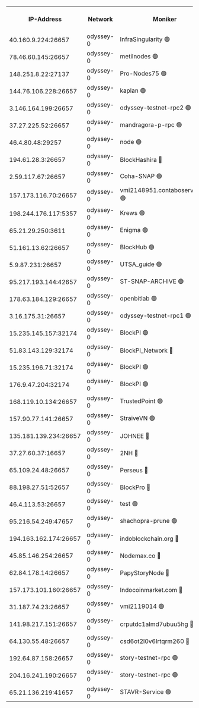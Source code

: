 


<table><tr><th>IP-Address</th><th>Network</th><th>Moniker</th><th>Latest Block Height</th><th>Earliest Block Height</th><th>Catching Up</th><th>Tx Index</th><th>Voting Power</th><th>Version</th><th>Scan Time</th></tr><tr><td>40.160.9.224:26657</td><td>odyssey-0</td><td>InfraSingularity 🟢</td><td>2007080</td><td>1</td><td>False</td><td>off</td><td>0</td><td>0.38.9</td><td>2025-01-15T12:06:19.843811078UTC</td></tr><tr><td>78.46.60.145:26657</td><td>odyssey-0</td><td>metilnodes 🟢</td><td>2007088</td><td>1</td><td>False</td><td>off</td><td>0</td><td>0.38.9</td><td>2025-01-15T12:06:50.384672066UTC</td></tr><tr><td>148.251.8.22:27137</td><td>odyssey-0</td><td>Pro-Nodes75 🟢</td><td>2007090</td><td>1</td><td>False</td><td>on</td><td>0</td><td>0.38.9</td><td>2025-01-15T12:06:59.238152885UTC</td></tr><tr><td>144.76.106.228:26657</td><td>odyssey-0</td><td>kaplan 🟢</td><td>2007094</td><td>1</td><td>False</td><td>off</td><td>0</td><td>0.38.9</td><td>2025-01-15T12:07:17.623897895UTC</td></tr><tr><td>3.146.164.199:26657</td><td>odyssey-0</td><td>odyssey-testnet-rpc2 🟢</td><td>2007094</td><td>1</td><td>False</td><td>off</td><td>0</td><td>0.38.9</td><td>2025-01-15T12:07:18.743078844UTC</td></tr><tr><td>37.27.225.52:26657</td><td>odyssey-0</td><td>mandragora-p-rpc 🟢</td><td>2007095</td><td>1</td><td>False</td><td>on</td><td>0</td><td>0.38.12</td><td>2025-01-15T12:07:21.183102150UTC</td></tr><tr><td>46.4.80.48:29257</td><td>odyssey-0</td><td>node 🟢</td><td>2007096</td><td>1</td><td>False</td><td>on</td><td>0</td><td>0.38.9</td><td>2025-01-15T12:07:26.991016580UTC</td></tr><tr><td>194.61.28.3:26657</td><td>odyssey-0</td><td>BlockHashira 🔴</td><td>2007099</td><td>1</td><td>False</td><td>off</td><td>3568418000</td><td>0.38.9</td><td>2025-01-15T12:07:36.338778147UTC</td></tr><tr><td>2.59.117.67:26657</td><td>odyssey-0</td><td>Coha-SNAP 🟢</td><td>2007103</td><td>1</td><td>False</td><td>off</td><td>0</td><td>0.38.9</td><td>2025-01-15T12:07:51.833092275UTC</td></tr><tr><td>157.173.116.70:26657</td><td>odyssey-0</td><td>vmi2148951.contaboserver.net 🟢</td><td>2007105</td><td>1</td><td>False</td><td>off</td><td>0</td><td>0.38.9</td><td>2025-01-15T12:08:00.711995603UTC</td></tr><tr><td>198.244.176.117:5357</td><td>odyssey-0</td><td>Krews 🟢</td><td>2007107</td><td>1</td><td>False</td><td>off</td><td>0</td><td>0.38.9</td><td>2025-01-15T12:08:07.211474110UTC</td></tr><tr><td>65.21.29.250:3611</td><td>odyssey-0</td><td>Enigma 🟢</td><td>2007111</td><td>1</td><td>False</td><td>on</td><td>0</td><td>0.38.9</td><td>2025-01-15T12:08:25.954188729UTC</td></tr><tr><td>51.161.13.62:26657</td><td>odyssey-0</td><td>BlockHub 🟢</td><td>2007116</td><td>1</td><td>False</td><td>off</td><td>0</td><td>0.38.9</td><td>2025-01-15T12:08:41.726004052UTC</td></tr><tr><td>5.9.87.231:26657</td><td>odyssey-0</td><td>UTSA_guide 🟢</td><td>2007117</td><td>1</td><td>False</td><td>on</td><td>0</td><td>0.38.9</td><td>2025-01-15T12:08:45.184543839UTC</td></tr><tr><td>95.217.193.144:42657</td><td>odyssey-0</td><td>ST-SNAP-ARCHIVE 🟢</td><td>2007121</td><td>1</td><td>False</td><td>on</td><td>0</td><td>0.38.9</td><td>2025-01-15T12:08:57.931923640UTC</td></tr><tr><td>178.63.184.129:26657</td><td>odyssey-0</td><td>openbitlab 🟢</td><td>2007124</td><td>1</td><td>False</td><td>on</td><td>0</td><td>0.38.9</td><td>2025-01-15T12:09:12.477653865UTC</td></tr><tr><td>3.16.175.31:26657</td><td>odyssey-0</td><td>odyssey-testnet-rpc1 🟢</td><td>2007126</td><td>1</td><td>False</td><td>off</td><td>0</td><td>0.38.9</td><td>2025-01-15T12:09:17.547774752UTC</td></tr><tr><td>15.235.145.157:32174</td><td>odyssey-0</td><td>BlockPI 🟢</td><td>2007084</td><td>109001</td><td>False</td><td>off</td><td>0</td><td>0.38.9</td><td>2025-01-15T12:06:35.791102772UTC</td></tr><tr><td>51.83.143.129:32174</td><td>odyssey-0</td><td>BlockPI_Network 🔴</td><td>2007096</td><td>109001</td><td>False</td><td>off</td><td>3903276013</td><td>0.38.9</td><td>2025-01-15T12:07:25.687825976UTC</td></tr><tr><td>15.235.196.71:32174</td><td>odyssey-0</td><td>BlockPI 🟢</td><td>2007111</td><td>109001</td><td>False</td><td>off</td><td>0</td><td>0.38.9</td><td>2025-01-15T12:08:23.020398990UTC</td></tr><tr><td>176.9.47.204:32174</td><td>odyssey-0</td><td>BlockPI 🟢</td><td>2007114</td><td>109001</td><td>False</td><td>off</td><td>0</td><td>0.38.9</td><td>2025-01-15T12:08:35.524841911UTC</td></tr><tr><td>168.119.10.134:26657</td><td>odyssey-0</td><td>TrustedPoint 🟢</td><td>2007125</td><td>339001</td><td>False</td><td>off</td><td>0</td><td>0.38.9</td><td>2025-01-15T12:09:14.761027439UTC</td></tr><tr><td>157.90.77.141:26657</td><td>odyssey-0</td><td>StraiveVN 🟢</td><td>2007096</td><td>342001</td><td>False</td><td>off</td><td>0</td><td>0.38.9</td><td>2025-01-15T12:07:26.587313013UTC</td></tr><tr><td>135.181.139.234:26657</td><td>odyssey-0</td><td>JOHNEE 🔴</td><td>2007115</td><td>351001</td><td>False</td><td>on</td><td>3316449000</td><td>0.38.9</td><td>2025-01-15T12:08:39.036016037UTC</td></tr><tr><td>37.27.60.37:16657</td><td>odyssey-0</td><td>2NH 🔴</td><td>2007109</td><td>395001</td><td>False</td><td>off</td><td>4140804052</td><td>0.38.9</td><td>2025-01-15T12:08:15.727848112UTC</td></tr><tr><td>65.109.24.48:26657</td><td>odyssey-0</td><td>Perseus 🔴</td><td>2007112</td><td>431001</td><td>False</td><td>off</td><td>24943000</td><td>0.38.9</td><td>2025-01-15T12:08:26.314927631UTC</td></tr><tr><td>88.198.27.51:52657</td><td>odyssey-0</td><td>BlockPro 🔴</td><td>2007085</td><td>507001</td><td>False</td><td>off</td><td>3220192111</td><td>0.38.9</td><td>2025-01-15T12:06:36.498154274UTC</td></tr><tr><td>46.4.113.53:26657</td><td>odyssey-0</td><td>test 🟢</td><td>2007117</td><td>527001</td><td>False</td><td>off</td><td>0</td><td>0.38.9</td><td>2025-01-15T12:08:46.193671241UTC</td></tr><tr><td>95.216.54.249:47657</td><td>odyssey-0</td><td>shachopra-prune 🟢</td><td>2007113</td><td>531001</td><td>False</td><td>off</td><td>0</td><td>0.38.9</td><td>2025-01-15T12:08:32.830216489UTC</td></tr><tr><td>194.163.162.174:26657</td><td>odyssey-0</td><td>indoblockchain.org 🔴</td><td>2007080</td><td>1023001</td><td>False</td><td>off</td><td>3864325583</td><td>0.38.9</td><td>2025-01-15T12:06:20.961673761UTC</td></tr><tr><td>45.85.146.254:26657</td><td>odyssey-0</td><td>Nodemax.co 🔴</td><td>2007084</td><td>1023001</td><td>False</td><td>off</td><td>3788549800</td><td>0.38.9</td><td>2025-01-15T12:06:33.542474048UTC</td></tr><tr><td>62.84.178.14:26657</td><td>odyssey-0</td><td>PapyStoryNode 🔴</td><td>2007114</td><td>1023001</td><td>False</td><td>off</td><td>3822304008</td><td>0.38.9</td><td>2025-01-15T12:08:35.917208752UTC</td></tr><tr><td>157.173.101.160:26657</td><td>odyssey-0</td><td>Indocoinmarket.com 🔴</td><td>2007118</td><td>1023001</td><td>False</td><td>off</td><td>3348229577</td><td>0.38.9</td><td>2025-01-15T12:08:51.002677477UTC</td></tr><tr><td>31.187.74.23:26657</td><td>odyssey-0</td><td>vmi2119014 🟢</td><td>1180904</td><td>1140001</td><td>False</td><td>off</td><td>0</td><td>0.38.9</td><td>2025-01-15T12:08:35.237475384UTC</td></tr><tr><td>141.98.217.151:26657</td><td>odyssey-0</td><td>crputdc1almd7ubuu5hg 🔴</td><td>2007098</td><td>1146001</td><td>False</td><td>off</td><td>4308113006</td><td>0.38.9</td><td>2025-01-15T12:07:33.914582657UTC</td></tr><tr><td>64.130.55.48:26657</td><td>odyssey-0</td><td>csd6ot2l0v6lrtqrm260 🔴</td><td>2007090</td><td>1149001</td><td>False</td><td>off</td><td>4106342000</td><td>0.38.9</td><td>2025-01-15T12:06:59.556617594UTC</td></tr><tr><td>192.64.87.158:26657</td><td>odyssey-0</td><td>story-testnet-rpc 🟢</td><td>2007096</td><td>1629001</td><td>False</td><td>off</td><td>0</td><td>0.38.9</td><td>2025-01-15T12:07:26.312197016UTC</td></tr><tr><td>204.16.241.190:26657</td><td>odyssey-0</td><td>story-testnet-rpc 🟢</td><td>2007114</td><td>1629001</td><td>False</td><td>off</td><td>0</td><td>0.38.9</td><td>2025-01-15T12:08:36.567410008UTC</td></tr><tr><td>65.21.136.219:41657</td><td>odyssey-0</td><td>STAVR-Service 🟢</td><td>2006792</td><td>1910001</td><td>False</td><td>on</td><td>0</td><td>0.38.9</td><td>2025-01-15T12:07:18.003205974UTC</td></tr></table>